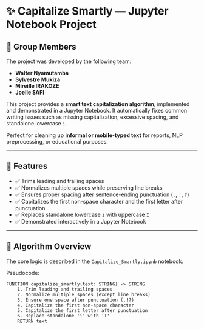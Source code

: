 # ✨ Capitalize Smartly — Jupyter Notebook Project
## 👥 Group Members

The project was developed by the following team:

- **Walter Nyamutamba**  
- **Sylvestre Mukiza**  
- **Mireille IRAKOZE**  
- **Joelle SAFI**

This project provides a **smart text capitalization algorithm**, implemented and demonstrated in a Jupyter Notebook. It automatically fixes common writing issues such as missing capitalization, excessive spacing, and standalone lowercase `i`.  

Perfect for cleaning up **informal or mobile-typed text** for reports, NLP preprocessing, or educational purposes.

---

## 📌 Features

- ✅ Trims leading and trailing spaces  
- ✅ Normalizes multiple spaces while preserving line breaks  
- ✅ Ensures proper spacing after sentence-ending punctuation (`.`, `!`, `?`)  
- ✅ Capitalizes the first non-space character and the first letter after punctuation  
- ✅ Replaces standalone lowercase `i` with uppercase `I`  
- ✅ Demonstrated interactively in a Jupyter Notebook

---

## 🧠 Algorithm Overview

The core logic is described in the `Capitalize_Smartly.ipynb` notebook.  

Pseudocode:

```text
FUNCTION capitalize_smartly(text: STRING) -> STRING
    1. Trim leading and trailing spaces
    2. Normalize multiple spaces (except line breaks)
    3. Ensure one space after punctuation (.!?)
    4. Capitalize the first non-space character
    5. Capitalize the first letter after punctuation
    6. Replace standalone 'i' with 'I'
    RETURN text
